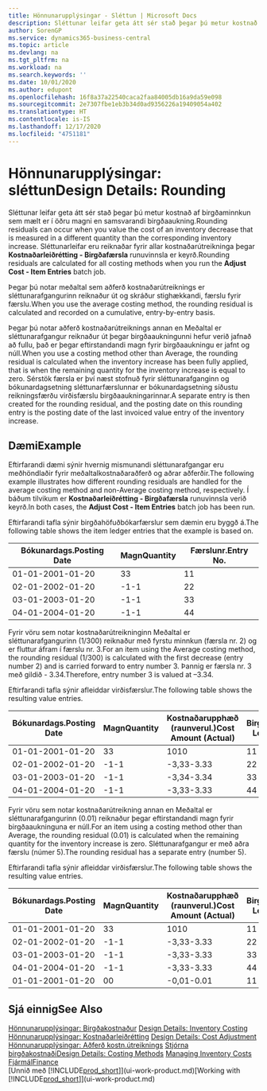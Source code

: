 ```yaml
---
title: Hönnunarupplýsingar - Sléttun | Microsoft Docs
description: Sléttunar leifar geta átt sér stað þegar þú metur kostnað af birgðaminnkun sem mælt er í öðru magni en samsvarandi birgðaaukning. Sléttunarleifar eru reiknaðar fyrir allar kostnaðarútreikninga þegar **Kostnaðarleiðrétting - Birgðafærsla** runuvinnsla er keyrð.
author: SorenGP
ms.service: dynamics365-business-central
ms.topic: article
ms.devlang: na
ms.tgt_pltfrm: na
ms.workload: na
ms.search.keywords: ''
ms.date: 10/01/2020
ms.author: edupont
ms.openlocfilehash: 16f8a37a22540caca2faa84005db16a9da59e098
ms.sourcegitcommit: 2e7307fbe1eb3b34d0ad9356226a19409054a402
ms.translationtype: HT
ms.contentlocale: is-IS
ms.lasthandoff: 12/17/2020
ms.locfileid: "4751181"
---
```

# <a name="design-details-rounding"></a><span data-ttu-id="44af6-104">Hönnunarupplýsingar: sléttun</span><span class="sxs-lookup"><span data-stu-id="44af6-104">Design Details: Rounding</span></span>
<span data-ttu-id="44af6-105">Sléttunar leifar geta átt sér stað þegar þú metur kostnað af birgðaminnkun sem mælt er í öðru magni en samsvarandi birgðaaukning.</span><span class="sxs-lookup"><span data-stu-id="44af6-105">Rounding residuals can occur when you value the cost of an inventory decrease that is measured in a different quantity than the corresponding inventory increase.</span></span> <span data-ttu-id="44af6-106">Sléttunarleifar eru reiknaðar fyrir allar kostnaðarútreikninga þegar **Kostnaðarleiðrétting - Birgðafærsla** runuvinnsla er keyrð.</span><span class="sxs-lookup"><span data-stu-id="44af6-106">Rounding residuals are calculated for all costing methods when you run the **Adjust Cost - Item Entries** batch job.</span></span>  

 <span data-ttu-id="44af6-107">Þegar þú notar meðaltal sem aðferð kostnaðarútreiknings er sléttunarafgangurinn reiknaður út og skráður stighækkandi, færslu fyrir færslu.</span><span class="sxs-lookup"><span data-stu-id="44af6-107">When you use the average costing method, the rounding residual is calculated and recorded on a cumulative, entry-by-entry basis.</span></span>  

 <span data-ttu-id="44af6-108">Þegar þú notar aðferð kostnaðarútreiknings annan en Meðaltal er sléttunarafgangur reiknaður út þegar birgðaaukningunni hefur verið jafnað að fullu, það er þegar eftirstandandi magn fyrir birgðaaukningu er jafnt og núll.</span><span class="sxs-lookup"><span data-stu-id="44af6-108">When you use a costing method other than Average, the rounding residual is calculated when the inventory increase has been fully applied, that is when the remaining quantity for the inventory increase is equal to zero.</span></span> <span data-ttu-id="44af6-109">Sérstök færsla er því næst stofnuð fyrir sléttunarafganginn og bókunardagsetning sléttunarfærslunnar er bókunardagsetning síðustu reikningsfærðu virðisfærslu birgðaaukningarinnar.</span><span class="sxs-lookup"><span data-stu-id="44af6-109">A separate entry is then created for the rounding residual, and the posting date on this rounding entry is the posting date of the last invoiced value entry of the inventory increase.</span></span>  

## <a name="example"></a><span data-ttu-id="44af6-110">Dæmi</span><span class="sxs-lookup"><span data-stu-id="44af6-110">Example</span></span>  
 <span data-ttu-id="44af6-111">Eftirfarandi dæmi sýnir hvernig mismunandi sléttunarafgangar eru meðhöndlaðir fyrir meðaltalkostnaðaraðferð og aðrar aðferðir.</span><span class="sxs-lookup"><span data-stu-id="44af6-111">The following example illustrates how different rounding residuals are handled for the average costing method and non-Average costing method, respectively.</span></span> <span data-ttu-id="44af6-112">Í báðum tilvikum er **Kostnaðarleiðrétting - Birgðafærsla** runuvinnsla verið keyrð.</span><span class="sxs-lookup"><span data-stu-id="44af6-112">In both cases, the **Adjust Cost - Item Entries** batch job has been run.</span></span>  

 <span data-ttu-id="44af6-113">Eftirfarandi tafla sýnir birgðahöfuðbókarfærslur sem dæmin eru byggð á.</span><span class="sxs-lookup"><span data-stu-id="44af6-113">The following table shows the item ledger entries that the example is based on.</span></span>  

|<span data-ttu-id="44af6-114">Bókunardags.</span><span class="sxs-lookup"><span data-stu-id="44af6-114">Posting Date</span></span>|<span data-ttu-id="44af6-115">Magn</span><span class="sxs-lookup"><span data-stu-id="44af6-115">Quantity</span></span>|<span data-ttu-id="44af6-116">Færslunr.</span><span class="sxs-lookup"><span data-stu-id="44af6-116">Entry No.</span></span>|  
|------------------|--------------|---------------|  
|<span data-ttu-id="44af6-117">01-01-20</span><span class="sxs-lookup"><span data-stu-id="44af6-117">01-01-20</span></span>|<span data-ttu-id="44af6-118">3</span><span class="sxs-lookup"><span data-stu-id="44af6-118">3</span></span>|<span data-ttu-id="44af6-119">1</span><span class="sxs-lookup"><span data-stu-id="44af6-119">1</span></span>|  
|<span data-ttu-id="44af6-120">02-01-20</span><span class="sxs-lookup"><span data-stu-id="44af6-120">02-01-20</span></span>|<span data-ttu-id="44af6-121">-1</span><span class="sxs-lookup"><span data-stu-id="44af6-121">-1</span></span>|<span data-ttu-id="44af6-122">2</span><span class="sxs-lookup"><span data-stu-id="44af6-122">2</span></span>|  
|<span data-ttu-id="44af6-123">03-01-20</span><span class="sxs-lookup"><span data-stu-id="44af6-123">03-01-20</span></span>|<span data-ttu-id="44af6-124">-1</span><span class="sxs-lookup"><span data-stu-id="44af6-124">-1</span></span>|<span data-ttu-id="44af6-125">3</span><span class="sxs-lookup"><span data-stu-id="44af6-125">3</span></span>|  
|<span data-ttu-id="44af6-126">04-01-20</span><span class="sxs-lookup"><span data-stu-id="44af6-126">04-01-20</span></span>|<span data-ttu-id="44af6-127">-1</span><span class="sxs-lookup"><span data-stu-id="44af6-127">-1</span></span>|<span data-ttu-id="44af6-128">4</span><span class="sxs-lookup"><span data-stu-id="44af6-128">4</span></span>|  

 <span data-ttu-id="44af6-129">Fyrir vöru sem notar kostnaðarútreikninginn Meðaltal er sléttunarafgangurinn (1/300) reiknaður með fyrstu minnkun (færsla nr. 2) og er fluttur áfram í færslu nr. 3.</span><span class="sxs-lookup"><span data-stu-id="44af6-129">For an item using the Average costing method, the rounding residual (1/300) is calculated with the first decrease (entry number 2) and is carried forward to entry number 3.</span></span> <span data-ttu-id="44af6-130">Þannig er færsla nr. 3 með gildið - 3.34.</span><span class="sxs-lookup"><span data-stu-id="44af6-130">Therefore, entry number 3 is valued at –3.34.</span></span>  

 <span data-ttu-id="44af6-131">Eftirfarandi tafla sýnir afleiddar virðisfærslur.</span><span class="sxs-lookup"><span data-stu-id="44af6-131">The following table shows the resulting value entries.</span></span>  

|<span data-ttu-id="44af6-132">Bókunardags.</span><span class="sxs-lookup"><span data-stu-id="44af6-132">Posting Date</span></span>|<span data-ttu-id="44af6-133">Magn</span><span class="sxs-lookup"><span data-stu-id="44af6-133">Quantity</span></span>|<span data-ttu-id="44af6-134">Kostnaðarupphæð (raunverul.)</span><span class="sxs-lookup"><span data-stu-id="44af6-134">Cost Amount (Actual)</span></span>|<span data-ttu-id="44af6-135">Birgðafærslunr.</span><span class="sxs-lookup"><span data-stu-id="44af6-135">Item Ledger Entry No.</span></span>|<span data-ttu-id="44af6-136">Færslunr.</span><span class="sxs-lookup"><span data-stu-id="44af6-136">Entry No.</span></span>|  
|------------------|--------------|----------------------------|---------------------------|---------------|  
|<span data-ttu-id="44af6-137">01-01-20</span><span class="sxs-lookup"><span data-stu-id="44af6-137">01-01-20</span></span>|<span data-ttu-id="44af6-138">3</span><span class="sxs-lookup"><span data-stu-id="44af6-138">3</span></span>|<span data-ttu-id="44af6-139">10</span><span class="sxs-lookup"><span data-stu-id="44af6-139">10</span></span>|<span data-ttu-id="44af6-140">1</span><span class="sxs-lookup"><span data-stu-id="44af6-140">1</span></span>|<span data-ttu-id="44af6-141">1</span><span class="sxs-lookup"><span data-stu-id="44af6-141">1</span></span>|  
|<span data-ttu-id="44af6-142">02-01-20</span><span class="sxs-lookup"><span data-stu-id="44af6-142">02-01-20</span></span>|<span data-ttu-id="44af6-143">-1</span><span class="sxs-lookup"><span data-stu-id="44af6-143">-1</span></span>|<span data-ttu-id="44af6-144">-3,33</span><span class="sxs-lookup"><span data-stu-id="44af6-144">-3.33</span></span>|<span data-ttu-id="44af6-145">2</span><span class="sxs-lookup"><span data-stu-id="44af6-145">2</span></span>|<span data-ttu-id="44af6-146">2</span><span class="sxs-lookup"><span data-stu-id="44af6-146">2</span></span>|  
|<span data-ttu-id="44af6-147">03-01-20</span><span class="sxs-lookup"><span data-stu-id="44af6-147">03-01-20</span></span>|<span data-ttu-id="44af6-148">-1</span><span class="sxs-lookup"><span data-stu-id="44af6-148">-1</span></span>|<span data-ttu-id="44af6-149">-3,34</span><span class="sxs-lookup"><span data-stu-id="44af6-149">-3.34</span></span>|<span data-ttu-id="44af6-150">3</span><span class="sxs-lookup"><span data-stu-id="44af6-150">3</span></span>|<span data-ttu-id="44af6-151">3</span><span class="sxs-lookup"><span data-stu-id="44af6-151">3</span></span>|  
|<span data-ttu-id="44af6-152">04-01-20</span><span class="sxs-lookup"><span data-stu-id="44af6-152">04-01-20</span></span>|<span data-ttu-id="44af6-153">-1</span><span class="sxs-lookup"><span data-stu-id="44af6-153">-1</span></span>|<span data-ttu-id="44af6-154">-3,33</span><span class="sxs-lookup"><span data-stu-id="44af6-154">-3.33</span></span>|<span data-ttu-id="44af6-155">4</span><span class="sxs-lookup"><span data-stu-id="44af6-155">4</span></span>|<span data-ttu-id="44af6-156">4</span><span class="sxs-lookup"><span data-stu-id="44af6-156">4</span></span>|  

 <span data-ttu-id="44af6-157">Fyrir vöru sem notar kostnaðarútreikning annan en Meðaltal er sléttunarafgangurinn (0.01) reiknaður þegar eftirstandandi magn fyrir birgðaaukninguna er núll.</span><span class="sxs-lookup"><span data-stu-id="44af6-157">For an item using a costing method other than Average, the rounding residual (0.01) is calculated when the remaining quantity for the inventory increase is zero.</span></span> <span data-ttu-id="44af6-158">Sléttunarafgangur er með aðra færslu (númer 5).</span><span class="sxs-lookup"><span data-stu-id="44af6-158">The rounding residual has a separate entry (number 5).</span></span>  

 <span data-ttu-id="44af6-159">Eftirfarandi tafla sýnir afleiddar virðisfærslur.</span><span class="sxs-lookup"><span data-stu-id="44af6-159">The following table shows the resulting value entries.</span></span>  

|<span data-ttu-id="44af6-160">Bókunardags.</span><span class="sxs-lookup"><span data-stu-id="44af6-160">Posting Date</span></span>|<span data-ttu-id="44af6-161">Magn</span><span class="sxs-lookup"><span data-stu-id="44af6-161">Quantity</span></span>|<span data-ttu-id="44af6-162">Kostnaðarupphæð (raunverul.)</span><span class="sxs-lookup"><span data-stu-id="44af6-162">Cost Amount (Actual)</span></span>|<span data-ttu-id="44af6-163">Birgðafærslunr.</span><span class="sxs-lookup"><span data-stu-id="44af6-163">Item Ledger Entry No.</span></span>|<span data-ttu-id="44af6-164">Færslunr.</span><span class="sxs-lookup"><span data-stu-id="44af6-164">Entry No.</span></span>|  
|------------------|--------------|----------------------------|---------------------------|---------------|  
|<span data-ttu-id="44af6-165">01-01-20</span><span class="sxs-lookup"><span data-stu-id="44af6-165">01-01-20</span></span>|<span data-ttu-id="44af6-166">3</span><span class="sxs-lookup"><span data-stu-id="44af6-166">3</span></span>|<span data-ttu-id="44af6-167">10</span><span class="sxs-lookup"><span data-stu-id="44af6-167">10</span></span>|<span data-ttu-id="44af6-168">1</span><span class="sxs-lookup"><span data-stu-id="44af6-168">1</span></span>|<span data-ttu-id="44af6-169">1</span><span class="sxs-lookup"><span data-stu-id="44af6-169">1</span></span>|  
|<span data-ttu-id="44af6-170">02-01-20</span><span class="sxs-lookup"><span data-stu-id="44af6-170">02-01-20</span></span>|<span data-ttu-id="44af6-171">-1</span><span class="sxs-lookup"><span data-stu-id="44af6-171">-1</span></span>|<span data-ttu-id="44af6-172">-3,33</span><span class="sxs-lookup"><span data-stu-id="44af6-172">-3.33</span></span>|<span data-ttu-id="44af6-173">2</span><span class="sxs-lookup"><span data-stu-id="44af6-173">2</span></span>|<span data-ttu-id="44af6-174">2</span><span class="sxs-lookup"><span data-stu-id="44af6-174">2</span></span>|  
|<span data-ttu-id="44af6-175">03-01-20</span><span class="sxs-lookup"><span data-stu-id="44af6-175">03-01-20</span></span>|<span data-ttu-id="44af6-176">-1</span><span class="sxs-lookup"><span data-stu-id="44af6-176">-1</span></span>|<span data-ttu-id="44af6-177">-3,33</span><span class="sxs-lookup"><span data-stu-id="44af6-177">-3.33</span></span>|<span data-ttu-id="44af6-178">3</span><span class="sxs-lookup"><span data-stu-id="44af6-178">3</span></span>|<span data-ttu-id="44af6-179">3</span><span class="sxs-lookup"><span data-stu-id="44af6-179">3</span></span>|  
|<span data-ttu-id="44af6-180">04-01-20</span><span class="sxs-lookup"><span data-stu-id="44af6-180">04-01-20</span></span>|<span data-ttu-id="44af6-181">-1</span><span class="sxs-lookup"><span data-stu-id="44af6-181">-1</span></span>|<span data-ttu-id="44af6-182">-3,33</span><span class="sxs-lookup"><span data-stu-id="44af6-182">-3.33</span></span>|<span data-ttu-id="44af6-183">4</span><span class="sxs-lookup"><span data-stu-id="44af6-183">4</span></span>|<span data-ttu-id="44af6-184">4</span><span class="sxs-lookup"><span data-stu-id="44af6-184">4</span></span>|  
|<span data-ttu-id="44af6-185">01-01-20</span><span class="sxs-lookup"><span data-stu-id="44af6-185">01-01-20</span></span>|<span data-ttu-id="44af6-186">0</span><span class="sxs-lookup"><span data-stu-id="44af6-186">0</span></span>|<span data-ttu-id="44af6-187">-0,01</span><span class="sxs-lookup"><span data-stu-id="44af6-187">-0.01</span></span>|<span data-ttu-id="44af6-188">1</span><span class="sxs-lookup"><span data-stu-id="44af6-188">1</span></span>|<span data-ttu-id="44af6-189">5</span><span class="sxs-lookup"><span data-stu-id="44af6-189">5</span></span>|  

## <a name="see-also"></a><span data-ttu-id="44af6-190">Sjá einnig</span><span class="sxs-lookup"><span data-stu-id="44af6-190">See Also</span></span>  
 <span data-ttu-id="44af6-191">[Hönnunarupplýsingar: Birgðakostnaður](design-details-inventory-costing.md) </span><span class="sxs-lookup"><span data-stu-id="44af6-191">[Design Details: Inventory Costing](design-details-inventory-costing.md) </span></span>  
 <span data-ttu-id="44af6-192">[Hönnunarupplýsingar: Kostnaðarleiðrétting](design-details-cost-adjustment.md) </span><span class="sxs-lookup"><span data-stu-id="44af6-192">[Design Details: Cost Adjustment](design-details-cost-adjustment.md) </span></span>  
 <span data-ttu-id="44af6-193">[Hönnunarupplýsingar: Aðferð kostn.útreiknings](design-details-costing-methods.md) [Stjórna birgðakostnaði](finance-manage-inventory-costs.md)</span><span class="sxs-lookup"><span data-stu-id="44af6-193">[Design Details: Costing Methods](design-details-costing-methods.md) [Managing Inventory Costs](finance-manage-inventory-costs.md)</span></span>  
 [<span data-ttu-id="44af6-194">Fjármál</span><span class="sxs-lookup"><span data-stu-id="44af6-194">Finance</span></span>](finance.md)  
 <span data-ttu-id="44af6-195">[Unnið með [!INCLUDE[prod_short](includes/prod_short.md)]](ui-work-product.md)</span><span class="sxs-lookup"><span data-stu-id="44af6-195">[Working with [!INCLUDE[prod_short](includes/prod_short.md)]](ui-work-product.md)</span></span>
